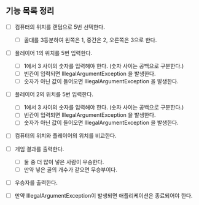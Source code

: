 ## 기능 목록 정리
- [ ] 컴퓨터의 위치를 랜덤으로 5번 선택한다.
  - [ ] 골대를 3등분하여 왼쪽은 1, 중간은 2, 오른쪽은 3으로 한다.
- [ ] 플레이어 1의 위치를 5번 입력한다.
  - [ ] 1에서 3 사이의 숫자를 입력해야 한다. (숫자 사이는 공백으로 구분한다.)
  - [ ] 빈칸이 입력되면 IllegalArgumentException 을 발생한다.
  - [ ] 숫자가 아닌 값이 들어오면 IllegalArgumentException 을 발생한다.
- [ ] 플레이어 2의 위치를 5번 입력한다. 
  - [ ] 1에서 3 사이의 숫자를 입력해야 한다. (숫자 사이는 공백으로 구분한다.)
  - [ ] 빈칸이 입력되면 IllegalArgumentException 을 발생한다.
  - [ ] 숫자가 아닌 값이 들어오면 IllegalArgumentException 을 발생한다.
- [ ] 컴퓨터의 위치와 플레이어의 위치를 비교한다.
- [ ] 게임 결과를 출력한다.
  - [ ] 둘 중 더 많이 넣은 사람이 우승한다.
  - [ ] 만약 넣은 골의 개수가 같으면 무승부이다.
- [ ] 우승자를 출력한다.
- [ ] 만약 IllegalArgumentException이 발생되면 애플리케이션은 종료되어야 한다.

